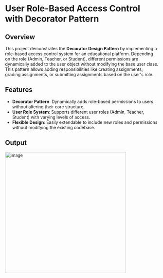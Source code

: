 # User Role-Based Access Control with Decorator Pattern

## Overview

This project demonstrates the **Decorator Design Pattern** by implementing a role-based access control system for an educational platform. Depending on the role (Admin, Teacher, or Student), different permissions are dynamically added to the user object without modifying the base user class. This pattern allows adding responsibilities like creating assignments, grading assignments, or submitting assignments based on the user's role.

## Features

- **Decorator Pattern**: Dynamically adds role-based permissions to users without altering their core structure.
- **User Role System**: Supports different user roles (Admin, Teacher, Student) with varying levels of access.
- **Flexible Design**: Easily extendable to include new roles and permissions without modifying the existing codebase.


## Output
<img width="397" alt="image" src="https://github.com/user-attachments/assets/38d24c3f-1cda-4ac5-85f5-f760f1f51c5d">
